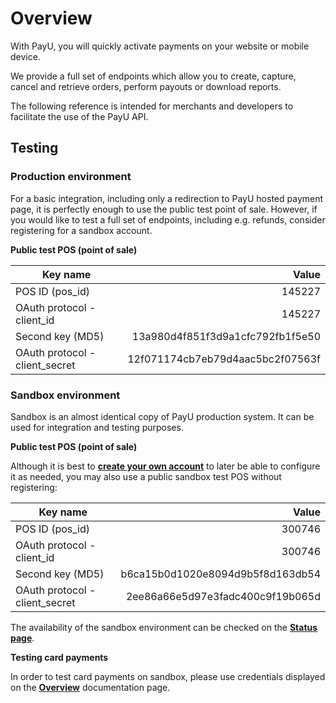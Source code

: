 # Overview

With PayU, you will quickly activate payments on your website or mobile device.

We provide a full set of endpoints which allow you to create, capture, cancel and retrieve orders, perform payouts or download reports.

The following reference is intended for merchants and developers to facilitate the use of the PayU API. 

## Testing

### Production environment 

For a basic integration, including only a redirection to PayU hosted payment page, it is perfectly enough to use the public test point of sale. However, if you would like to test a full set of endpoints, including e.g. refunds, consider registering for a sandbox account.

__Public test POS (point of sale)__

| Key name                       | Value                            |
|--------------------------------|---------------------------------:|
| POS ID (pos_id)                | 145227                           |
| OAuth protocol - client_id     | 145227                           |
| Second key (MD5)               | 13a980d4f851f3d9a1cfc792fb1f5e50 |
| OAuth protocol - client_secret | 12f071174cb7eb79d4aac5bc2f07563f |


### Sandbox environment

Sandbox is an almost identical copy of PayU production system. It can be used for integration and testing purposes.

__Public test POS (point of sale)__

Although it is best to __<a href="https://registration-merch-prod.snd.payu.com/boarding/#/registerSandbox/" target="_blank">create your own account</a>__ to later be able to configure it as needed, you may also use a public sandbox test POS without registering:

| Key name                       | Value                            |
|--------------------------------|---------------------------------:|
| POS ID (pos_id)                | 300746                           |
| OAuth protocol - client_id     | 300746                           |
| Second key (MD5)               | b6ca15b0d1020e8094d9b5f8d163db54 |
| OAuth protocol - client_secret | 2ee86a66e5d97e3fadc400c9f19b065d |

The availability of the sandbox environment can be checked on the __<a href="https://status.snd.payu.com/" target="_blank">Status page</a>__.

__Testing card payments__

In order to test card payments on sandbox, please use credentials displayed on the __<a href="https://developers.payu.com/en/overview.html#sandbox" target="_blank">Overview</a>__ documentation page.



